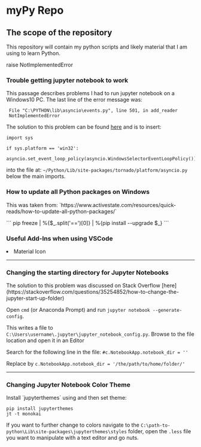 <h1> myPy Repo </h1>

<h2>The scope of the repository</h2>
<p>This repository will contain my python scripts and likely material that I am using to learn Python.</p>
    raise NotImplementedError

<h3>Trouble getting jupyter notebook to work</h3>
<p>This passage describes problems I had to run jupyter notebook on a Windows10 PC. 
The last line of the error message was:

```
 File "C:\PYTHON\lib\asyncio\events.py", line 501, in add_reader
 NotImplementedError
```

The solution to this problem can be found [here](https://stackoverflow.com/questions/58422817/jupyter-notebook-with-python-3-8-notimplementederror/58430041#58430041)
and is to insert:


```
import sys

if sys.platform == 'win32':
    asyncio.set_event_loop_policy(asyncio.WindowsSelectorEventLoopPolicy())
```

into the file at: `~/Python/Lib/site-packages/tornado/platform/asyncio.py`
below the main imports.</p>
<tr>
<h3>How to update all Python packages on Windows</h3>
<p> This was taken from: `https://www.activestate.com/resources/quick-reads/how-to-update-all-python-packages/`</p>
```
pip freeze | %{$_.split('==')[0]} | %{pip install --upgrade $_}
```

<h3>Useful Add-Ins when using VSCode</h3>
<li>Material Icon</li>

<hr>
<h3>Changing the starting directory for Jupyter Notebooks</h3>
<p>
The solution to this problem was discussed on Stack Overflow [here](https://stackoverflow.com/questions/35254852/how-to-change-the-jupyter-start-up-folder)
 
Open `cmd` (or Anaconda Prompt) and run `jupyter notebook --generate-config`.

This writes a file to `C:\Users\username\.jupyter\jupyter_notebook_config.py`.
Browse to the file location and open it in an Editor

Search for the following line in the file: `#c.NotebookApp.notebook_dir = ''`

Replace by `c.NotebookApp.notebook_dir = '/the/path/to/home/folder/'`
</p>
<hr>
<h3>Changing Jupyter Notebook Color Theme</h3>
<p>Install `jupyterthemes` using and then set theme:
 
 ``` 
 pip install jupyterthemes
 jt -t monokai
 ```
 
 If you want to further change to colors navigate to the `C:\path-to-python\Lib\site-packages\jupyterthemes\styles`
 folder, open the `.less` file you want to manipulate with a text editor and go nuts. </p>
<tr>
